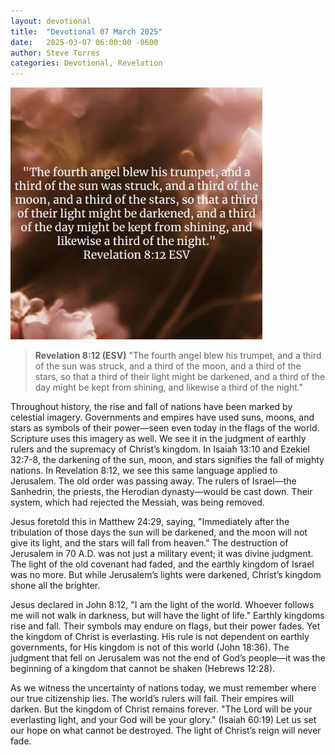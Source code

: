 ```yaml
---
layout: devotional
title:  "Devotional 07 March 2025"
date:   2025-03-07 06:00:00 -0600
author: Steve Torres
categories: Devotional, Revelation
---
```

<img src="https://github.com/ElEsteeb/ElEsteeb.github.io/blob/main/images/devotionals/Rev-8_12.jpg?raw=true" alt="Revelation 8:12.jpg" style="max-width: 80%; height: auto;">

>**Revelation 8:12 (ESV)**
>"The fourth angel blew his trumpet, and a third of the sun was struck, and a third of the moon, and a third of the stars, so that a third of their light might be darkened, and a third of the day might be kept from shining, and likewise a third of the night."

Throughout history, the rise and fall of nations have been marked by celestial imagery. Governments and empires have used suns, moons, and stars as symbols of their power—seen even today in the flags of the world. Scripture uses this imagery as well. We see it in the judgment of earthly rulers and the supremacy of Christ’s kingdom. In Isaiah 13:10 and Ezekiel 32:7-8, the darkening of the sun, moon, and stars signifies the fall of mighty nations. In Revelation 8:12, we see this same language applied to Jerusalem. The old order was passing away. The rulers of Israel—the Sanhedrin, the priests, the Herodian dynasty—would be cast down. Their system, which had rejected the Messiah, was being removed.

Jesus foretold this in Matthew 24:29, saying, "Immediately after the tribulation of those days the sun will be darkened, and the moon will not give its light, and the stars will fall from heaven." The destruction of Jerusalem in 70 A.D. was not just a military event; it was divine judgment. The light of the old covenant had faded, and the earthly kingdom of Israel was no more. But while Jerusalem’s lights were darkened, Christ’s kingdom shone all the brighter.

Jesus declared in John 8:12, "I am the light of the world. Whoever follows me will not walk in darkness, but will have the light of life." Earthly kingdoms rise and fall. Their symbols may endure on flags, but their power fades. Yet the kingdom of Christ is everlasting. His rule is not dependent on earthly governments, for His kingdom is not of this world (John 18:36). The judgment that fell on Jerusalem was not the end of God’s people—it was the beginning of a kingdom that cannot be shaken (Hebrews 12:28).

As we witness the uncertainty of nations today, we must remember where our true citizenship lies. The world’s rulers will fail. Their empires will darken. But the kingdom of Christ remains forever. "The Lord will be your everlasting light, and your God will be your glory." (Isaiah 60:19) Let us set our hope on what cannot be destroyed. The light of Christ’s reign will never fade.
